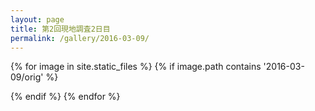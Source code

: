 ```yaml
---
layout: page
title: 第2回現地調査2日目
permalink: /gallery/2016-03-09/
---
```


<section id="photos">
{% for image in site.static_files %}
{% if image.path contains '2016-03-09/orig' %}
<a href="{{ image.path }}">

[](
<amp-img src="{{ image.path | replace : "orig", "thumb" }}" layout="responsive" width="4" height="3" />
)

</a>
{% endif %}
{% endfor %}
</section>
